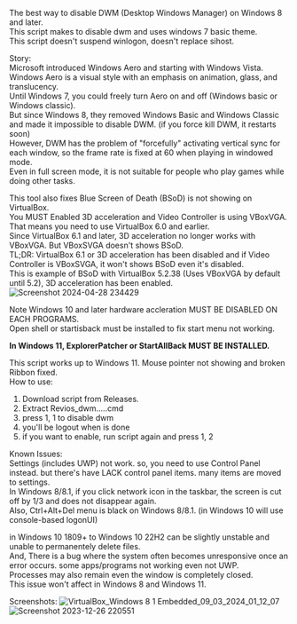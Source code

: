 The best way to disable DWM (Desktop Windows Manager) on Windows 8 and later. <br>
This script makes to disable dwm and uses windows 7 basic theme. <br>
This script doesn't suspend winlogon, doesn't replace sihost. <br>

Story: <br>
Microsoft introduced Windows Aero and starting with Windows Vista. <br>
Windows Aero is a visual style with an emphasis on animation, glass, and translucency. <br>
Until Windows 7, you could freely turn Aero on and off (Windows basic or Windows classic). <br>
But since Windows 8, they removed Windows Basic and Windows Classic and made it impossible to disable DWM. (if you force kill DWM, it restarts soon) <br>
However, DWM has the problem of "forcefully" activating vertical sync for each window, so the frame rate is fixed at 60 when playing in windowed mode. <br>
Even in full screen mode, it is not suitable for people who play games while doing other tasks.

This tool also fixes Blue Screen of Death (BSoD) is not showing on VirtualBox. <br>
You MUST Enabled 3D acceleration and Video Controller is using VBoxVGA. <br>
That means you need to use VirtualBox 6.0 and earlier. <br>
Since VirtualBox 6.1 and later, 3D acceleration no longer works with VBoxVGA. But VBoxSVGA doesn't shows BSoD. <br>
TL;DR: VirtualBox 6.1 or 3D acceleration has been disabled and if Video Controller is VBoxSVGA, it won't shows BSoD even it's disabled. <br>
This is example of BSoD with VirtualBox 5.2.38 (Uses VBoxVGA by default until 5.2), 3D acceleration has been enabled.
![Screenshot 2024-04-28 234429](https://github.com/TK50P/dwmdisablertool/assets/127497974/7b98fad4-3b7d-42c8-9448-a1580a1caeaa)


Note Windows 10 and later hardware accleration MUST BE DISABLED ON EACH PROGRAMS. <br>
Open shell or startisback must be installed to fix start menu not working.

**In Windows 11, ExplorerPatcher or StartAllBack MUST BE INSTALLED.**

This script works up to Windows 11.
Mouse pointer not showing and broken Ribbon fixed. <br>
How to use:
1. Download script from Releases.
2. Extract Revios_dwm.....cmd
3. press 1, 1 to disable dwm
4. you'll be logout when is done
5. if you want to enable, run script again and press 1, 2

Known Issues: <br>
Settings (includes UWP) not work. so, you need to use Control Panel instead. but there's have LACK control panel items. many items are moved to settings. <br>
In Windows 8/8.1, if you click network icon in the taskbar, the screen is cut off by 1/3 and does not disappear again. <br>
Also, Ctrl+Alt+Del menu is black on Windows 8/8.1. (in Windows 10 will use console-based logonUI) <br>

in Windows 10 1809+ to Windows 10 22H2 can be slightly unstable and unable to permanentely delete files. <br>
And, There is a bug where the system often becomes unresponsive once an error occurs. some apps/programs not working even not UWP. <br>
Processes may also remain even the window is completely closed. <br>
This issue won't affect in Windows 8 and Windows 11.

Screenshots:
![VirtualBox_Windows 8 1 Embedded_09_03_2024_01_12_07](https://github.com/TK50P/dwmdisablertool/assets/127497974/60f70a51-30aa-4da4-a5af-4fa8dfdadc46)
![Screenshot 2023-12-26 220551](https://github.com/TK50P/dwmdisablertool/assets/127497974/ce77adc4-2ccb-470a-ac36-0bcb07e1dc37)
